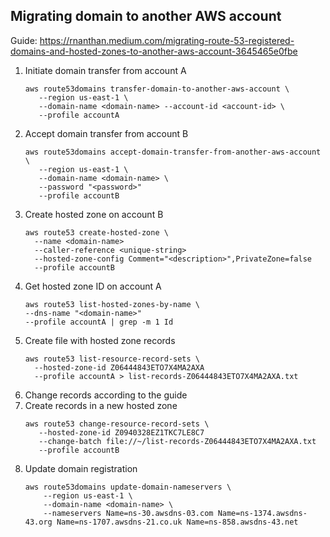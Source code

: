 ## Migrating domain to another AWS account

Guide: https://rnanthan.medium.com/migrating-route-53-registered-domains-and-hosted-zones-to-another-aws-account-3645465e0fbe

1. Initiate domain transfer from account A
   ```
   aws route53domains transfer-domain-to-another-aws-account \
      --region us-east-1 \
      --domain-name <domain-name> --account-id <account-id> \
      --profile accountA
   ```
2. Accept domain transfer from account B
   ```
   aws route53domains accept-domain-transfer-from-another-aws-account \
      --region us-east-1 \
      --domain-name <domain-name> \ 
      --password "<password>"
      --profile accountB
   ```
3. Create hosted zone on account B
   ```
   aws route53 create-hosted-zone \
     --name <domain-name> 
     --caller-reference <unique-string>
     --hosted-zone-config Comment="<description>",PrivateZone=false 
     --profile accountB
   ```
4. Get hosted zone ID on account A
   ```
   aws route53 list-hosted-zones-by-name \
   --dns-name "<domain-name>" 
   --profile accountA | grep -m 1 Id 
   ```
5. Create file with hosted zone records
   ```
   aws route53 list-resource-record-sets \
     --hosted-zone-id Z06444843ETO7X4MA2AXA 
     --profile accountA > list-records-Z06444843ETO7X4MA2AXA.txt
   ```
6. Change records according to the guide
7. Create records in a new hosted zone
   ```
   aws route53 change-resource-record-sets \
      --hosted-zone-id Z0940328EZ1TKC7LE8C7
      --change-batch file://~/list-records-Z06444843ETO7X4MA2AXA.txt 
      --profile accountB
   ```
8. Update domain registration
   ```
   aws route53domains update-domain-nameservers \
       --region us-east-1 \
       --domain-name <domain-name> \
       --nameservers Name=ns-30.awsdns-03.com Name=ns-1374.awsdns-43.org Name=ns-1707.awsdns-21.co.uk Name=ns-858.awsdns-43.net
   ```